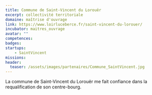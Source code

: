 ```yaml
---
title: Commune de Saint-Vincent du Lorouër
excerpt: collectivité territoriale
domaine: maîtrise d'ouvrage
link: https://www.loirluceberce.fr/saint-vincent-du-lorouer/
incubator: maitres_ouvrage
avatar: ""
competences:
badges:
startups:
    - SaintVincent
missions:
header:
  teaser: /assets/images/partenaires/Commune_SaintVincent.jpg
---
```


La commune de Saint-Vincent du Lorouër me fait confiance dans la requalification de son centre-bourg.
